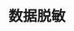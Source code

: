

# 数据脱敏  
<!-- 
手把手教你ShardingSphere和Mybatis拦截器实现特殊字段动态切换加密
https://mp.weixin.qq.com/s/4xi0K9s_H4phMI-mAGurIw

 惊呆了！不改一行 Java 代码竟然就能轻松解决敏感信息加解密|原创 
 https://mp.weixin.qq.com/s/sBzWHygMffD2i8po4HQetA

  大厂也在用的 6种 数据脱敏方案，别做泄密内鬼 
  https://mp.weixin.qq.com/s/_Dgekk1AJsIx0TTlnH6kUA

 身份证、手机号加密存储的一些思路 
 https://mp.weixin.qq.com/s/Pun61iQjHO7PugOoPySSWg

-->

